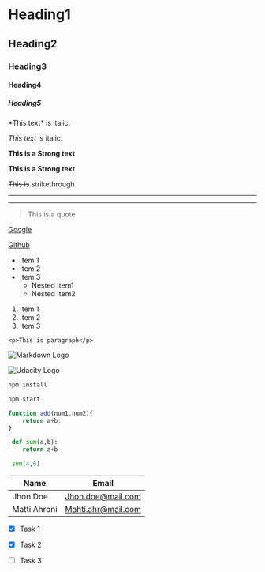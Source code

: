 <!--Headings-->
# Heading1
## Heading2
### Heading3
#### Heading4
##### Heading5

<!--Italic-->
\*This text\* is italic.


_This text_ is italic.

<!--Strong-->
**This is a Strong text**

__This is a Strong text__

<!--Strikethrough-->

~~This is~~ strikethrough

<!--Horizontal Rule-->

---

___

<!--Block quotes-->

> This is a quote


<!--Links-->
[Google](https://www.google.com)

[Github](https://www.github.com "Github")

<!--UL-->

* Item 1
* Item 2
* Item 3
    * Nested Item1
    * Nested Item2



<!--OL-->
1. Item 1
1. Item 2
1. Item 3

<!--Inline Code Block-->
`<p>This is paragraph</p>`


<!--Images-->
![Markdown Logo](https://markdown-here.com/img/icon256.png)

![Udacity Logo](https://classroom.udacity.com/images/word-mark-78490.svg)


<!--Code Blocks-->
```bash
npm install

npm start
```


```javascript
function add(num1,num2){
    return a+b;
}
```
```python
 def sum(a,b):
    return a+b

 sum(4,6)
```


<!--Tables-->
|   Name    |   Email           |
| --------- | ----------------- |  
| Jhon Doe  | Jhon.doe@mail.com |
| Matti Ahroni | Mahti.ahr@mail.com|


<!-- Task List -->
* [x] Task 1
* [x] Task 2
* [ ] Task 3

